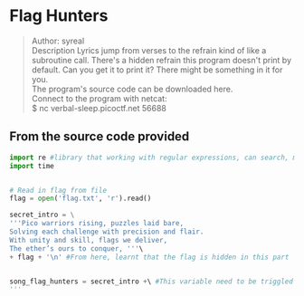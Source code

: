 # Flag Hunters

>Author: syreal  
>Description 
>Lyrics jump from verses to the refrain kind of like a subroutine call. There's a hidden refrain this program doesn't print by default. Can you get it to print it? There might be something in it for you.  
>The program's source code can be downloaded here.  
>Connect to the program with netcat:  
>$ nc verbal-sleep.picoctf.net 56688

## From the source code provided

```python
import re #library that working with regular expressions, can search, match, and manipulate strings based on patterns
import time


# Read in flag from file  
flag = open('flag.txt', 'r').read()

secret_intro = \
'''Pico warriors rising, puzzles laid bare,
Solving each challenge with precision and flair.
With unity and skill, flags we deliver,
The ether’s ours to conquer, '''\
+ flag + '\n' #From here, learnt that the flag is hidden in this part


song_flag_hunters = secret_intro +\ #This variable need to be triggled 
'''

```
